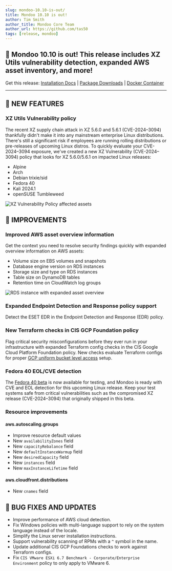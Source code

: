 ```yaml
---
slug: mondoo-10.10-is-out/
title: Mondoo 10.10 is out!
author: Tim Smith
author_title: Mondoo Core Team
author_url: https://github.com/tas50
tags: [release, mondoo]
---
```


## 🥳 Mondoo 10.10 is out! This release includes XZ Utils vulnerability detection, expanded AWS asset inventory, and more!

Get this release: [Installation Docs](https://mondoo.com/docs/cnspec/) | [Package Downloads](https://releases.mondoo.com/cnspec/) | [Docker Container](https://hub.docker.com/r/mondoo/cnspec)

---

## 🎉 NEW FEATURES

### XZ Utils Vulnerability policy

The recent XZ supply chain attack in XZ 5.6.0 and 5.6.1 (CVE-2024–3094) thankfully didn't make it into any mainstream enterprise Linux distributions. There's still a significant risk if employees are running rolling distributions or pre-releases of upcoming Linux distros. To quickly evaluate your CVE-2024–3094 exposure, we've created a new XZ Vulnerability (CVE-2024–3094) policy that looks for XZ 5.6.0/5.6.1 on impacted Linux releases:

- Alpine
- Arch
- Debian trixie/sid
- Fedora 40
- Kali 2024.1
- openSUSE Tumbleweed

![XZ Vulnerability Policy affected assets](/img/releases/2024-04-02-mondoo-10.10-is-out/xz_policy.png)

## 🧹 IMPROVEMENTS

### Improved AWS asset overview information

Get the context you need to resolve security findings quickly with expanded overview information on AWS assets:

- Volume size on EBS volumes and snapshots
- Database engine version on RDS instances
- Storage size and type on RDS instances
- Table size on DynamoDB tables
- Retention time on CloudWatch log groups

![RDS instance with expanded asset overview](/img/releases/2024-04-02-mondoo-10.10-is-out/asset_overview.png)

### Expanded Endpoint Detection and Response policy support

Detect the ESET EDR in the Endpoint Detection and Response (EDR) policy.

### New Terraform checks in CIS GCP Foundation policy

Flag critical security misconfigurations before they ever run in your infrastructure with expanded Terraform config checks in the CIS Google Cloud Platform Foundation policy. New checks evaluate Terraform configs for proper [GCP uniform bucket level access](https://cloud.google.com/storage/docs/uniform-bucket-level-access) setup.

### Fedora 40 EOL/CVE detection

The [Fedora 40 beta](https://www.redhat.com/en/blog/fedora-40-beta-now-available) is now available for testing, and Mondoo is ready with CVE and EOL detection for this upcoming Linux release. Keep your test systems safe from critical vulnerabilities such as the compromised XZ release (CVE-2024–3094) that originally shipped in this beta.

### Resource improvements

#### aws.autoscaling.groups

- Improve resource default values
- New `availabilityZones` field
- New `capacityRebalance` field
- New `defaultInstanceWarmup` field
- New `desiredCapacity` field
- New `instances` field
- New `maxInstanceLifetime` field

#### aws.cloudfront.distributions

- New `cnames` field

## 🐛 BUG FIXES AND UPDATES

- Improve performance of AWS cloud detection.
- Fix Windows policies with multi-language support to rely on the system language instead of the locale.
- Simplify the Linux server installation instructions.
- Support vulnerability scanning of RPMs with a `^` symbol in the name.
- Update additional CIS GCP Foundations checks to work against Terraform configs.
- Fix `CIS VMware ESXi 6.7 Benchmark - Corporate/Enterprise Environment` policy to only apply to VMware 6.

